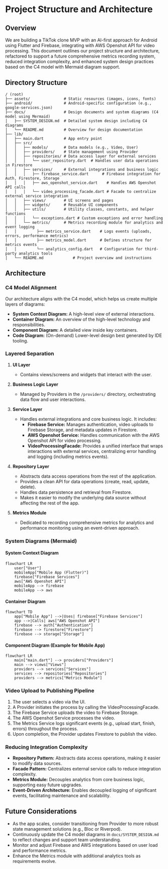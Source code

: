 # Project Structure and Architecture

## Overview
We are building a TikTok clone MVP with an AI-first approach for Android using Flutter and Firebase, integrating with AWS Openshot API for video processing. This document outlines our project structure and architecture, refactored to support a future comprehensive metrics recording system, reduced integration complexity, and enhanced system design practices based on the C4 model with Mermaid diagram support.

## Directory Structure
```
/ (root)
├── assets/               # Static resources (images, icons, fonts)
├── android/              # Android-specific configuration (e.g., google-services.json)
├── docs/                 # Design documents and system diagrams (C4 model using Mermaid)
│   ├── SYSTEM_DESIGN.md  # Detailed system design including C4 diagrams
│   └── README.md         # Overview for design documentation
├── lib/
│   ├── main.dart         # App entry point
│   ├── src/
│   │   ├── models/       # Data models (e.g., Video, User)
│   │   ├── providers/    # State management using Provider
│   │   ├── repositories/ # Data access layer for external services
│   │   │   └── user_repository.dart  # Handles user data operations in Firestore
│   │   ├── services/     # External integrations and business logic
│   │   │   ├── firebase_service.dart      # Firebase integration for Auth, Firestore, Storage
│   │   │   ├── aws_openshot_service.dart    # Handles AWS Openshot API calls
│   │   │   └── video_processing_facade.dart # Facade to centralize external service integration
│   │   ├── views/        # UI screens and pages
│   │   ├── widgets/      # Reusable UI components
│   │   ├── utils/        # Utility classes, constants, and helper functions
│   │   │   └── exceptions.dart # Custom exceptions and error handling
│   │   └── metrics/      # Metrics recording module for analytics and event logging
│   │         ├── metrics_service.dart    # Logs events (uploads, errors, performance metrics)
│   │         ├── metrics_model.dart      # Defines structure for metrics events
│   │         └── analytics_config.dart   # Configuration for third-party analytics tools
│   └── README.md             # Project overview and instructions
```

## Architecture

### C4 Model Alignment
Our architecture aligns with the C4 model, which helps us create multiple layers of diagrams:
- **System Context Diagram:** A high-level view of external interactions.
- **Container Diagram:** An overview of the high-level technology and responsibilities.
- **Component Diagram:** A detailed view inside key containers.
- **Code Diagram:** (On-demand) Lower-level design best generated by IDE tooling.

### Layered Separation

1. **UI Layer**
   - Contains views/screens and widgets that interact with the user.

2. **Business Logic Layer**
   - Managed by Providers in the `/providers/` directory, orchestrating data flow and user interactions.

3. **Service Layer**
   - Handles external integrations and core business logic. It includes:
     - **Firebase Service:** Manages authentication, video uploads to Firebase Storage, and metadata updates in Firestore.
     - **AWS Openshot Service:** Handles communication with the AWS Openshot API for video processing.
     - **VideoProcessingFacade:** Provides a unified interface that wraps interactions with external services, centralizing error handling and logging (including metrics events).

4. **Repository Layer**
   - Abstracts data access operations from the rest of the application.
   - Provides a clean API for data operations (create, read, update, delete).
   - Handles data persistence and retrieval from Firestore.
   - Makes it easier to modify the underlying data source without affecting the rest of the app.

5. **Metrics Module**
   - Dedicated to recording comprehensive metrics for analytics and performance monitoring using an event-driven approach.

### System Diagrams (Mermaid)

#### System Context Diagram
```mermaid
flowchart LR
    user["User"]
    mobileApp["Mobile App (Flutter)"]
    firebase["Firebase Services"]
    aws["AWS Openshot API"]
    mobileApp --> firebase
    mobileApp --> aws
```

#### Container Diagram
```mermaid
flowchart TD
    app["Mobile App"] -->|Uses| firebase["Firebase Services"]
    app -->|Calls| aws["AWS Openshot API"]
    firebase --> auth["Authentication"]
    firebase --> firestore["Firestore"]
    firebase --> storage["Storage"]
```

#### Component Diagram (Example for Mobile App)
```mermaid
flowchart LR
    main["main.dart"] --> providers["Providers"]
    main --> views["Views"]
    providers --> services["Services"]
    services --> repositories["Repositories"]
    providers --> metrics["Metrics Module"]
```

### Video Upload to Publishing Pipeline

1. The user selects a video via the UI.
2. A Provider initiates the process by calling the VideoProcessingFacade.
3. The Firebase Service uploads the video to Firebase Storage.
4. The AWS Openshot Service processes the video.
5. The Metrics Service logs significant events (e.g., upload start, finish, errors) throughout the process.
6. Upon completion, the Provider updates Firestore to publish the video.

### Reducing Integration Complexity

- **Repository Pattern:** Abstracts data access operations, making it easier to modify data sources.
- **Facade Pattern:** Centralizes external service calls to reduce integration complexity.
- **Metrics Module:** Decouples analytics from core business logic, supporting easy future upgrades.
- **Event-Driven Architecture:** Enables decoupled logging of significant events, facilitating maintenance and scalability.

## Future Considerations

- As the app scales, consider transitioning from Provider to more robust state management solutions (e.g., Bloc or Riverpod).
- Continuously update the C4 model diagrams in `docs/SYSTEM_DESIGN.md` to reflect changes and support team understanding.
- Monitor and adjust Firebase and AWS integrations based on user load and performance metrics.
- Enhance the Metrics module with additional analytics tools as requirements evolve. 